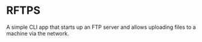 # RFTPS

A simple CLI app that starts up an FTP server and allows uploading files to a machine via the network.